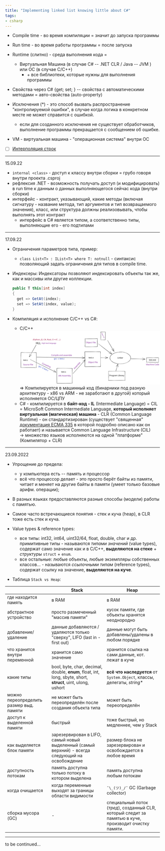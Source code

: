 ```yaml
---
title: "Implementing linked list knowing little about C#"
tags:
- csharp
---
```


- Compile time - во время компиляции = значит до запуска программы
- Run time - во время работы программы = после запуска
- Runtime (слитно) - среда выполнения кода =
  - Виртуальная Машина (в случае C\# -- .NET CLR / Java -- JVM ) или ОС (в случае C/C++)
    - \+ все библиотеки, которые нужны для выполнения программы

- Свойства через C\# {get; set; } -- свойства с автоматическими методами = авто-свойства (auto-property)
- Исключения (*) - это способ вызвать распространение "контролируемой ошибки", в случае когда логика в конкретном месте не может справится с ошибкой.
  - если для созданного исключения не существует обработчиков, выполнение программы прекращается с сообщением об ошибке.
- VM - виртуальная машина - "операционная система" внутри ОС
- [ ] [Интерполяция строк](https://docs.microsoft.com/ru-ru/dotnet/csharp/language-reference/tokens/interpolated)

___
15.09.22

- `internal <class>` - доступ к классу внутри сборки = грубо говоря внутри проекта .csproj
- рефлексия .NET - возможность получать доступ (и модифицировать) в run time к данным о данных выполняющегося сейчас кода (внутри сборки)
- интерфейс - контракт, указывающий, какие методы (включая сигнатуру - название метода, тип аргументов и тип возвращаемого значения), класс, или структура должны реализовывать, чтобы выполнять этот контракт
  - интерфейс в C\# является типом, а соответственно типы, выполняющие его - его подтипами

___
17.09.22

- Ограничения параметров типа, пример:
  - `class List<T> : IList<T> where T: notnull` - синтаксис позволяющий задать ограничения для типов в compile time.

- Индексеры:
    Индексаторы позволяют индексировать объекты так же, как и массивы или другие коллекции.

    ```csharp
    public T this[int index]
    {
      get => GetAt(index);
      set => SetAt(index, value);
    }
    ```

- Компиляция и исполнение C/C++ vs C#:
  - C/C++ ![compiling process](./compiling-process.svg)
    => Компилируется в машинный код (бинарники под разную архитектуру - x86 vs ARM - не заработают в другой) который исполняется ОС/ЦПУ
  - C\# - компилируется в **байт-код - IL** (Intermediate Language) = CIL = MicroSoft Common Intermediate Language, **который исполняет виртуальная (магическая) машина** - CLR (Common Language Runtime) - он стандартизирован (существует "священная" [документация ECMA 335](https://www.ecma-international.org/publications-and-standards/standards/ecma-335/) в которой подробно описано как он работает) и называется Common Language Infrastructure (CIL)  
  -> множество языков исполняются на одной "платформе" (Компилятор + CLR)

___
23.09.2022

- Упрощение до предела:
  - у компьютера есть -- память и процессор
  - всё что процессор делает - это просто берёт байты из памяти, читает и меняет на другие байты в памяти (умеет только базовые арифм. операции);

- В разных языках предоставляются разные способы (модели) работы с памятью.
- Самое часто встречающиеся понятия - стек и куча (heap), в CLR тоже есть стек и куча.
- Value types & reference types:
  - все типы: int32, int64, uint32/64, float, double, char и др. примитивные типы - называются *типами значений* (value types), содержат само значение как и в С/C++, **выделяются на стеке** + *структуры* `struct` + `enum`.
  - все остальные: любые объекты, любые экземпляры собственных классов... - называются *ссылочными типам* (reference types), содержат ссылку на значение, **выделяются на куче**.

- Таблица `Stack vs Heap`:

|                                         | Stack                                                                                                        | Heap                                                                                                    |
|-----------------------------------------|--------------------------------------------------------------------------------------------------------------|---------------------------------------------------------------------------------------------------------|
| где находится память                    | в RAM                                                                                                        | в RAM                                                                                                   |
| абстрактное устройство                  | просто размеченный "массив памяти"                                                                           | кусок памяти, где объекты хранятся неоднородно                                                          |
| добавление/удаление                     | данные добавляются / удаляются только "сверху", LIFO (last in - first out)                                   | данные могут быть добавлены/удалены в любом порядке                                                     |
| что хранится внутри переменной          | хранится само значение                                                                                       | хранится ссылка на сами данные, кот. лежат в куче                                                       |
| какие типы                              | bool, byte, char, decimal, double, **enum**, float, int, long, sbyte, short, **struct**, uint, ulong, ushort | **всё что наследуется** от `System.Object`, классы, делегаты, *string*\*                                |
| можно переопределить размер выд. памяти | не может быть переопределён после создания объекта типа                                                      | может быть переопределён                                                                                |
| доступ к выделенной памяти              | быстрый                                                                                                      | тоже быстрый, но медленнее, чем у Stack                                                                 |
| как выделяется блок памяти              | зарезервирован в LIFO, самый новый выделенный (самый верхний) - всегда следующий на освобождение             | размер блока не зарезервирован и освобождается в любое время                                            |
| доступность потокам                     | память доступна только потоку в котором выделена                                                             | память доступна любым потокам                                                                           |
| когда очищается                         | когда переменные выходят за границы области видимости                                                        | `¯\_(ツ)_/¯` GC (Garbage collector)                                                                     |
| сборка мусора (GC)                      | -                                                                                                            | специальный поток (*тред*), созданный CLR, который следит за памятью в куче, производит очистку памяти. |

___
to be continued...
